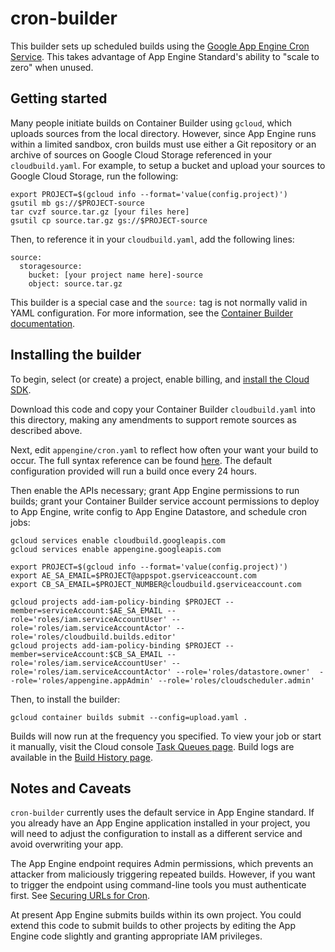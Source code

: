 # cron-builder

This builder sets up scheduled builds using the [Google App Engine Cron Service](https://cloud.google.com/appengine/docs/standard/go/config/cron).  This takes advantage of App Engine Standard's ability to "scale to zero" when unused.

## Getting started

Many people initiate builds on Container Builder using `gcloud`, which uploads sources from the local directory.  However, since App Engine runs within a limited sandbox, cron builds must use either a Git repository or an archive of sources on Google Cloud Storage referenced in your `cloudbuild.yaml`.  For example, to setup a bucket and upload your sources to Google Cloud Storage, run the following:

```
export PROJECT=$(gcloud info --format='value(config.project)')
gsutil mb gs://$PROJECT-source
tar cvzf source.tar.gz [your files here]
gsutil cp source.tar.gz gs://$PROJECT-source
```

Then, to reference it in your `cloudbuild.yaml`, add the following lines:

```
source:
  storagesource:
    bucket: [your project name here]-source
    object: source.tar.gz
```

This builder is a special case and the `source:` tag is not normally valid in YAML configuration.  For more information, see the [Container Builder documentation](https://cloud.google.com/container-builder/docs/build-config#source_code_location).

## Installing the builder

To begin, select (or create) a project, enable billing, and [install the Cloud SDK](https://cloud.google.com/sdk/downloads).

Download this code and copy your Container Builder `cloudbuild.yaml` into this directory, making any amendments to support remote sources as described above.

Next, edit `appengine/cron.yaml` to reflect how often your want your build to occur.  The full syntax reference can be found [here](https://cloud.google.com/appengine/docs/standard/go/config/cronref).  The default configuration provided will run a build once every 24 hours.

Then enable the APIs necessary; grant App Engine permissions to run builds; grant your Container Builder service account permissions to deploy to App Engine, write config to App Engine Datastore, and schedule cron jobs:

```
gcloud services enable cloudbuild.googleapis.com
gcloud services enable appengine.googleapis.com

export PROJECT=$(gcloud info --format='value(config.project)')
export AE_SA_EMAIL=$PROJECT@appspot.gserviceaccount.com
export CB_SA_EMAIL=$PROJECT_NUMBER@cloudbuild.gserviceaccount.com

gcloud projects add-iam-policy-binding $PROJECT --member=serviceAccount:$AE_SA_EMAIL --role='roles/iam.serviceAccountUser' --role='roles/iam.serviceAccountActor' --role='roles/cloudbuild.builds.editor'
gcloud projects add-iam-policy-binding $PROJECT --member=serviceAccount:$CB_SA_EMAIL --role='roles/iam.serviceAccountUser' --role='roles/iam.serviceAccountActor' --role='roles/datastore.owner'  --role='roles/appengine.appAdmin' --role='roles/cloudscheduler.admin'
```

Then, to install the builder:

```
gcloud container builds submit --config=upload.yaml .
```

Builds will now run at the frequency you specified.  To view your job or start it manually, visit the Cloud console [Task Queues page](https://console.cloud.google.com/appengine/taskqueues/cron).  Build logs are available in the [Build History page](https://console.cloud.google.com/gcr/builds).

## Notes and Caveats

`cron-builder` currently uses the default service in App Engine standard.  If you already have an App Engine application installed in your project, you will need to adjust the configuration to install as a different service and avoid overwriting your app.

The App Engine endpoint requires Admin permissions, which prevents an attacker from maliciously triggering repeated builds.  However, if you want to trigger the endpoint using command-line tools you must authenticate first.  See [Securing URLs for Cron](https://cloud.google.com/appengine/docs/standard/go/config/cron#securing_urls_for_cron).

At present App Engine submits builds within its own project.  You could extend this code to submit builds to other projects by editing the App Engine code slightly and granting appropriate IAM privileges.
